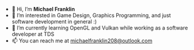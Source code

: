 - 👋 Hi, I’m **Michael Franklin**
- 👀 I’m interested in Game Design, Graphics Programming, and just software development in general :)
- 🌱 I’m currently learning OpenGL and Vulkan while working as a software developer at TDS
- 📫 You can reach me at michaelfranklin208@outlook.com

<!---
Mfranklin19/Mfranklin19 is a ✨ special ✨ repository because its `README.md` (this file) appears on your GitHub profile.
You can click the Preview link to take a look at your changes.
--->

